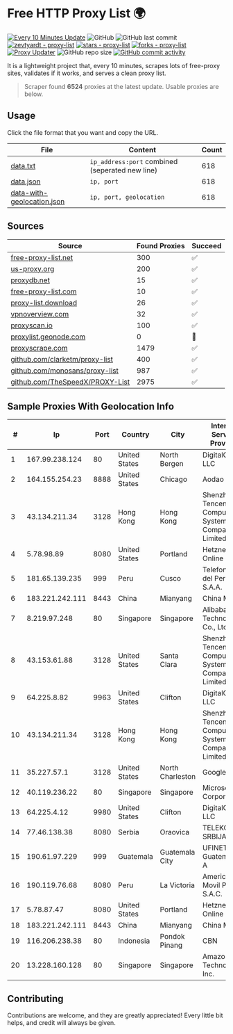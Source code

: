 
# Free HTTP Proxy List 🌍

[![Every 10 Minutes Update](https://github.com/mertguvencli/http-proxy-list/actions/workflows/main.yml/badge.svg?branch=main)](https://github.com/mertguvencli/http-proxy-list/actions/workflows/main.yml)
![GitHub](https://img.shields.io/github/license/mertguvencli/http-proxy-list)
![GitHub last commit](https://img.shields.io/github/last-commit/mertguvencli/http-proxy-list)
[![zevtyardt - proxy-list](https://img.shields.io/static/v1?label=zevtyardt&message=proxy-list&color=blue&logo=github)](https://github.com/zevtyardt/proxy-list "Go to GitHub repo")
[![stars - proxy-list](https://img.shields.io/github/stars/zevtyardt/proxy-list?style=social)](https://github.com/zevtyardt/proxy-list)
[![forks - proxy-list](https://img.shields.io/github/forks/zevtyardt/proxy-list?style=social)](https://github.com/zevtyardt/proxy-list)
[![Proxy Updater](https://github.com/zevtyardt/proxy-list/workflows/Proxy%20Updater/badge.svg)](https://github.com/zevtyardt/proxy-list/actions?query=workflow:"Proxy+Updater")
![GitHub repo size](https://img.shields.io/github/repo-size/zevtyardt/proxy-list)
[![GitHub commit activity](https://img.shields.io/github/commit-activity/m/zevtyardt/proxy-list?logo=commits)](https://github.com/zevtyardt/proxy-list/commits/main)

It is a lightweight project that, every 10 minutes, scrapes lots of free-proxy sites, validates if it works, and serves a clean proxy list.

> Scraper found **6524** proxies at the latest update. Usable proxies are below.

## Usage

Click the file format that you want and copy the URL.

|File|Content|Count|
|----|-------|-----|
|[data.txt](https://raw.githubusercontent.com/mertguvencli/http-proxy-list/main/proxy-list/data.txt)|`ip_address:port` combined (seperated new line)|618|
|[data.json](https://raw.githubusercontent.com/mertguvencli/http-proxy-list/main/proxy-list/data.json)|`ip, port`|618|
|[data-with-geolocation.json](https://raw.githubusercontent.com/mertguvencli/http-proxy-list/main/proxy-list/data-with-geolocation.json)|`ip, port, geolocation`|618|

## Sources

|Source|Found Proxies|Succeed|
|------|-------------|-------|
|[free-proxy-list.net](https://free-proxy-list.net)|300|✅|
|[us-proxy.org](https://www.us-proxy.org)|200|✅|
|[proxydb.net](http://proxydb.net)|15|✅|
|[free-proxy-list.com](https://free-proxy-list.com/?page=&port=&type%5B%5D=http&type%5B%5D=https&up_time=0&search=Search)|10|✅|
|[proxy-list.download](https://www.proxy-list.download/HTTP)|26|✅|
|[vpnoverview.com](https://vpnoverview.com/privacy/anonymous-browsing/free-proxy-servers)|32|✅|
|[proxyscan.io](https://www.proxyscan.io)|100|✅|
|[proxylist.geonode.com](https://proxylist.geonode.com/api/proxy-list?limit=300&page=1&sort_by=lastChecked&sort_type=desc&protocols=http,https)|0|🚫|
|[proxyscrape.com](https://api.proxyscrape.com/v2/?request=displayproxies&protocol=http&timeout=10000&country=all&ssl=all&anonymity=all)|1479|✅|
|[github.com/clarketm/proxy-list](https://raw.githubusercontent.com/clarketm/proxy-list/master/proxy-list-raw.txt)|400|✅|
|[github.com/monosans/proxy-list](https://raw.githubusercontent.com/monosans/proxy-list/main/proxies/http.txt)|987|✅|
|[github.com/TheSpeedX/PROXY-List](https://raw.githubusercontent.com/TheSpeedX/PROXY-List/master/http.txt)|2975|✅|


## Sample Proxies With Geolocation Info

|#|Ip|Port|Country|City|Internet Service Provider|
|-|--|----|-------|----|-------------------------|
|1|167.99.238.124|80|United States|North Bergen|DigitalOcean, LLC|
|2|164.155.254.23|8888|United States|Chicago|Aodao Inc|
|3|43.134.211.34|3128|Hong Kong|Hong Kong|Shenzhen Tencent Computer Systems Company Limited|
|4|5.78.98.89|8080|United States|Portland|Hetzner Online GmbH|
|5|181.65.139.235|999|Peru|Cusco|Telefonica del Peru S.A.A.|
|6|183.221.242.111|8443|China|Mianyang|China Mobile|
|7|8.219.97.248|80|Singapore|Singapore|Alibaba (US) Technology Co., Ltd.|
|8|43.153.61.88|3128|United States|Santa Clara|Shenzhen Tencent Computer Systems Company Limited|
|9|64.225.8.82|9963|United States|Clifton|DigitalOcean, LLC|
|10|43.134.211.34|3128|Hong Kong|Hong Kong|Shenzhen Tencent Computer Systems Company Limited|
|11|35.227.57.1|3128|United States|North Charleston|Google LLC|
|12|40.119.236.22|80|Singapore|Singapore|Microsoft Corporation|
|13|64.225.4.12|9980|United States|Clifton|DigitalOcean, LLC|
|14|77.46.138.38|8080|Serbia|Oraovica|TELEKOM-SRBIJA|
|15|190.61.97.229|999|Guatemala|Guatemala City|UFINET Guatemala S. A|
|16|190.119.76.68|8080|Peru|La Victoria|America Movil Peru S.A.C.|
|17|5.78.87.47|8080|United States|Portland|Hetzner Online GmbH|
|18|183.221.242.111|8443|China|Mianyang|China Mobile|
|19|116.206.238.38|80|Indonesia|Pondok Pinang|CBN|
|20|13.228.160.128|80|Singapore|Singapore|Amazon Technologies Inc.|



## Contributing

Contributions are welcome, and they are greatly appreciated! Every
little bit helps, and credit will always be given.

